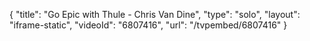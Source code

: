 {
    "title": "Go Epic with Thule - Chris Van Dine",
    "type": "solo",
    "layout": "iframe-static",
    "videoId": "6807416",
    "url": "\/tvpembed\/6807416"
}
